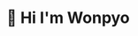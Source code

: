 <!-- ![header](https://capsule-render.vercel.app/api?type=slice&color=auto&height=180&section=header&text=Hello%20I'm%20wonpyo&fontSize=30&fontColor=gray&fontAlign=80&fontAlignY=40&rotate=12&animation=twinkling) -->

<div align=center><h1>👋 Hi I'm Wonpyo</h1></div>

<!-- <div align=center>

![Top Langs](https://github-readme-stats.vercel.app/api/top-langs/?username=pitangland&layout=compact&theme=dark)
  
</div> -->



<!--
**pitangland/pitangland** is a ✨ _special_ ✨ repository because its `README.md` (this file) appears on your GitHub profile.

Here are some ideas to get you started:

- 🔭 I’m currently working on ...
- 🌱 I’m currently learning ...
- 👯 I’m looking to collaborate on ...
- 🤔 I’m looking for help with ...
- 💬 Ask me about ...
- 📫 How to reach me: ...
- 😄 Pronouns: ...
- ⚡ Fun fact: ...
-->
